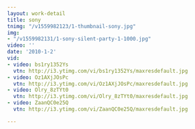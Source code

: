 ```yaml
---
layout: work-detail
title: sony
tnimg: "/v1559982123/1-thumbnail-sony.jpg"
img:
- "/v1559982131/1-sony-silent-party-1-1000.jpg"
video: ''
date: '2010-1-2'
vid:
- video: bs1ry1352Ys
  vtn: http://i3.ytimg.com/vi/bs1ry1352Ys/maxresdefault.jpg
- video: Oz1AXjJOsPc
  vtn: http://i3.ytimg.com/vi/Oz1AXjJOsPc/maxresdefault.jpg
- video: Olry_8zTYt0
  vtn: http://i3.ytimg.com/vi/Olry_8zTYt0/maxresdefault.jpg
- video: ZaanQC0e25Q
  vtn: http://i3.ytimg.com/vi/ZaanQC0e25Q/maxresdefault.jpg

---
```

